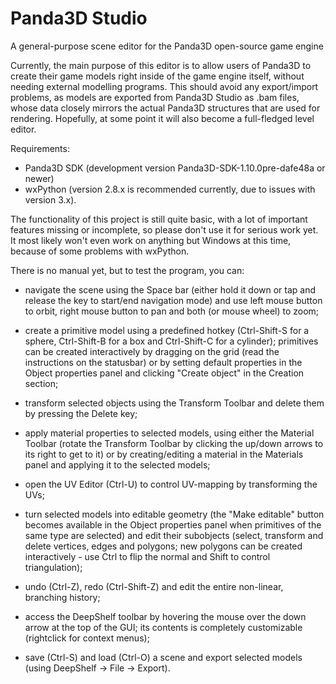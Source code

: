 # Panda3D Studio
A general-purpose scene editor for the Panda3D open-source game engine

Currently, the main purpose of this editor is to allow users of Panda3D to create their game models right inside of the game engine itself, without needing external modelling programs.
This should avoid any export/import problems, as models are exported from Panda3D Studio as .bam files, whose data closely mirrors the actual Panda3D structures that are used for rendering.
Hopefully, at some point it will also become a full-fledged level editor.

Requirements:
* Panda3D SDK (development version Panda3D-SDK-1.10.0pre-dafe48a or newer)
* wxPython (version 2.8.x is recommended currently, due to issues with version 3.x).

The functionality of this project is still quite basic, with a lot of important features missing or incomplete, so please don't use it for serious work yet.
It most likely won't even work on anything but Windows at this time, because of some problems with wxPython.


There is no manual yet, but to test the program, you can:

* navigate the scene using the Space bar (either hold it down or tap and release the key to start/end navigation mode) and use left mouse button to orbit, right mouse button to pan and both (or mouse wheel) to zoom;

* create a primitive model using a predefined hotkey (Ctrl-Shift-S for a sphere, Ctrl-Shift-B for a box and Ctrl-Shift-C for a cylinder); primitives can be created interactively by dragging on the grid (read the instructions on the statusbar) or by setting default properties in the Object properties panel and clicking "Create object" in the Creation section;

* transform selected objects using the Transform Toolbar and delete them by pressing the Delete key;

* apply material properties to selected models, using either the Material Toolbar (rotate the Transform Toolbar by clicking the up/down arrows to its right to get to it) or by creating/editing a material in the Materials panel and applying it to the selected models;

* open the UV Editor (Ctrl-U) to control UV-mapping by transforming the UVs;

* turn selected models into editable geometry (the "Make editable" button becomes available in the Object properties panel when primitives of the same type are selected) and edit their subobjects (select, transform and delete vertices, edges and polygons; new polygons can be created interactively - use Ctrl to flip the normal and Shift to control triangulation);

* undo (Ctrl-Z), redo (Ctrl-Shift-Z) and edit the entire non-linear, branching history;

* access the DeepShelf toolbar by hovering the mouse over the down arrow at the top of the GUI; its contents is completely customizable (rightclick for context menus);

* save (Ctrl-S) and load (Ctrl-O) a scene and export selected models (using DeepShelf -> File -> Export).
